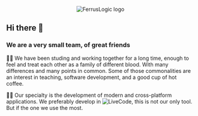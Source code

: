 <p align="center">
  <img src="https://user-images.githubusercontent.com/37944516/150435665-ef956297-1ac3-4b30-b3f6-9457cbc97f48.jpg" alt="FerrusLogic logo" style="max-width: 100%;">
</p>

## Hi there 👋

### We are a very small team, of great friends

🙋‍♀️ We have been studing and working together for a long time, enough to feel and treat each other as a family of different blood. With many differences and many points in common. Some of those commonalities are an interest in teaching, software development, and a good cup of hot coffee.

👩‍💻 Our specialty is the development of modern and cross-platform applications. We preferably develop in ![LiveCode](https://livecode.com), this is not our only tool. But if the one we use the most.
